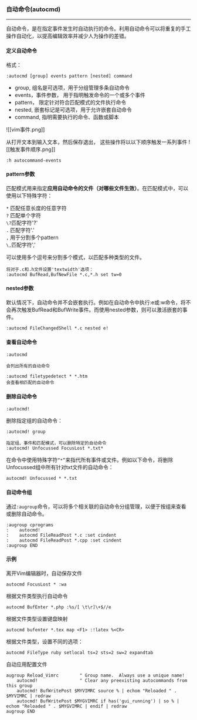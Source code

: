 ### 自动命令(autocmd)
---
自动命令，是在指定事件发生时自动执行的命令。利用自动命令可以将重复的手工操作自动化，以提高编辑效率并减少人为操作的差错。

#### 定义自动命令
格式：
```
:autocmd [group] events pattern [nested] command
```
- group, 组名是可选项，用于分组管理多条自动命令
- events，事件参数， 用于指明触发命令的一个或多个事件
- pattern， 限定针对符合匹配模式的文件执行命令
- nested, 嵌套标记是可选项，用于允许嵌套自动命令
- command, 指明需要执行的命令、函数或脚本

![[vim事件.png]]

从打开文本到输入文本，然后保存退出， 这些操作将以以下顺序触发一系列事件
![[触发事件顺序.png]]

```
:h autocommand-events
```

#### pattern参数
匹配模式用来指定**应用自动命令的文件（对哪些文件生效）**。在匹配模式中，可以使用以下特殊字符：

`*` 匹配任意长度的任意字符  
`?` 匹配单个字符  
`\?`匹配字符'?'  
`.` 匹配字符'.'  
`,` 用于分割多个pattern  
`\,`匹配字符','

可以使用多个逗号来分割多个模式，以匹配多种类型的文件。
```vim
将对于.c和.h文件设置'textwidth'选项：
:autocmd BufRead,BufNewFile *.c,*.h set tw=0
```

#### nested参数
默认情况下，自动命令并不会嵌套执行。例如在自动命令中执行:e或:w命令，将不会再次触发BufRead和BufWrite事件。而使用nested参数，则可以激活嵌套的事件。
```vim
:autocmd FileChangedShell *.c nested e!
```

#### 查看自动命令
```
:autocmd

会列出所有的自动命令

:autocmd filetypedetect * *.htm
会查看相匹配的自动命令
```

#### 删除自动命令
```
:autocmd!
```

删除指定组的自动命令：
```
:autocmd! group

指定组、事件和匹配模式，可以删除特定的自动命令
:autocmd! Unfocussed FocusLost *.txt*
```

在命令中使用特殊字符`“*”`来指代所有事件或文件。例如以下命令，将删除Unfocussed组中所有针对txt文件的自动命令：
```
autocmd! Unfocussed * *.txt
```

#### 自动命令组
通过`:augroup`命令，可以将多个相关联的自动命令分组管理，以便于按组来查看或删除自动命令。
```
:augroup cprograms
:    autocmd!
:    autocmd FileReadPost *.c :set cindent
:    autocmd FileReadPost *.cpp :set cindent
:augroup END
```

#### 示例
离开Vim编辑器时，自动保存文件
```
autocmd FocusLost * :wa
```

根据文件类型执行自动命令
```vim
autocmd BufEnter *.php :%s/[ \t\r]\+$//e
```

根据文件类型设置键盘映射
```vim
autocmd bufenter *.tex map <F1> :!latex %<CR>
```

根据文件类型，设置不同的选项：
```vim
autocmd FileType ruby setlocal ts=2 sts=2 sw=2 expandtab
```

自动应用配置文件
```
augroup Reload_Vimrc        " Group name.  Always use a unique name!
    autocmd!                " Clear any preexisting autocommands from this group
    autocmd! BufWritePost $MYVIMRC source % | echom "Reloaded " . $MYVIMRC | redraw
    autocmd! BufWritePost $MYGVIMRC if has('gui_running') | so % | echom "Reloaded " . $MYGVIMRC | endif | redraw
augroup END
```